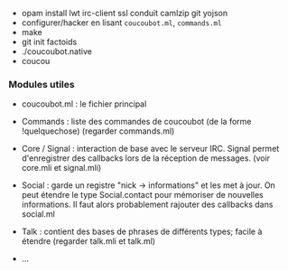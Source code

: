 - opam install lwt irc-client ssl conduit camlzip git yojson
- configurer/hacker en lisant `coucoubot.ml`, `commands.ml`
- make
- git init factoids
- ./coucoubot.native
- coucou

### Modules utiles

- coucoubot.ml : le fichier principal

- Commands : liste des commandes de coucoubot (de la forme !quelquechose)
  (regarder commands.ml)

- Core / Signal : interaction de base avec le serveur IRC. Signal permet
  d'enregistrer des callbacks lors de la réception de messages.
  (voir core.mli et signal.mli)

- Social : garde un registre "nick -> informations" et les met à jour. On peut
  étendre le type Social.contact pour mémoriser de nouvelles informations.
  Il faut alors probablement rajouter des callbacks dans social.ml

- Talk : contient des bases de phrases de différents types; facile à étendre
  (regarder talk.mli et talk.ml)

- ...
